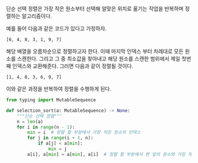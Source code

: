 단순 선택 정렬은 가장 작은 원소부터 선택해 알맞은 위치로 옮기는 작업을 반복하며 정렬하는 알고리즘이다.

예를 들어 다음과 같은 코드가 있다고 가정하자.

`[6, 4, 8, 3, 1, 9, 7]`

해당 배열을 오름차순으로 정렬하고자 한다. 이때 마지막 인덱스 부터 차례대로 모든 원소를 스캔한다. 그리고 그 중 최소값을 찾아내고 해당 원소를 스캔한 범위에서 제일 첫번째 인덱스와 교환해준다. 그러면 다음과 같이 정렬될 것이다.

`[1, 4, 8, 3, 6, 9, 7]`

이와 같은 과정을 반복하여 정렬을 수행하게 된다.

```python
from typing import MutableSequence

def selection_sort(a: MutableSequence) -> None:
    """단순 선택 정렬"""
    n = len(a)
    for i in range(n - 1):
        min = i  # 정렬 할 부분에서 가장 작은 원소의 인덱스
        for j in range(i + 1, n):
            if a[j] < a[min]:
                min = j
        a[i], a[min] = a[min], a[i]  # 정렬 할 부분에서 맨 앞의 원소와 가장 작은 원소를 교환 
```
